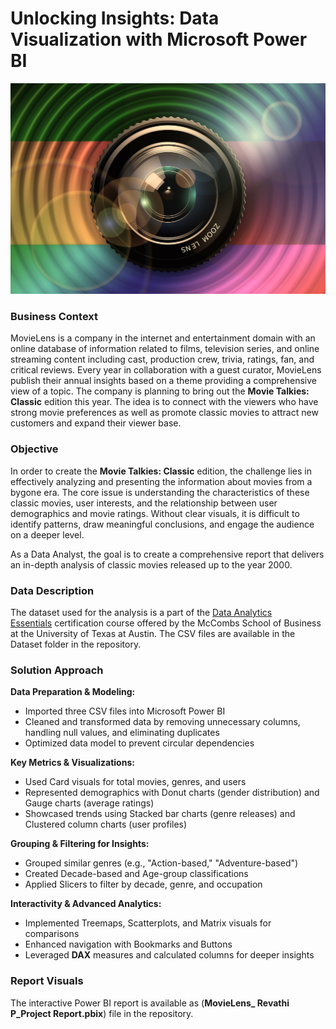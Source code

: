 # Unlocking Insights: Data Visualization with Microsoft Power BI
![Movie Lens photo](assets/Movie%20Lens%20photo.jpg)
### Business Context

MovieLens is a company in the internet and entertainment domain with an online database of information related to films, television series, and online streaming content including cast, production crew, trivia, ratings, fan, and critical reviews. Every year in collaboration with a guest curator, MovieLens publish their annual insights based on a theme providing a comprehensive view of a topic. The company is planning to bring out the **Movie Talkies: Classic** edition this year. The idea is to connect with the viewers who have strong movie preferences as well as promote classic movies to attract new customers and expand their viewer base. 

### Objective

In order to create the **Movie Talkies: Classic** edition, the challenge lies in effectively analyzing and presenting the information about movies from a bygone era. The core issue is understanding the characteristics of these classic movies, user interests, and the relationship between user demographics and movie ratings. Without clear visuals, it is difficult to identify patterns, draw meaningful conclusions, and engage the audience on a deeper level. 

As a Data Analyst, the goal is to create a comprehensive report that delivers an in-depth analysis of classic movies released up to the year 2000.

### Data Description

The dataset used for the analysis is a part of the [Data Analytics Essentials](https://www.mygreatlearning.com/data-analytics-essentials-online-course) certification course offered by the McCombs School of Business at the University of Texas at Austin. The CSV files are available in the Dataset folder in the repository. 

### Solution Approach

**Data Preparation & Modeling:**
- Imported three CSV files into Microsoft Power BI
- Cleaned and transformed data by removing unnecessary columns, handling null values, and eliminating duplicates
- Optimized data model to prevent circular dependencies

**Key Metrics & Visualizations:**

- Used Card visuals for total movies, genres, and users
- Represented demographics with Donut charts (gender distribution) and Gauge charts (average ratings)
- Showcased trends using Stacked bar charts (genre releases) and Clustered column charts (user profiles)

**Grouping & Filtering for Insights:**

- Grouped similar genres (e.g., "Action-based," "Adventure-based")
- Created Decade-based and Age-group classifications
- Applied Slicers to filter by decade, genre, and occupation

**Interactivity & Advanced Analytics:**

- Implemented Treemaps, Scatterplots, and Matrix visuals for comparisons
- Enhanced navigation with Bookmarks and Buttons
- Leveraged **DAX** measures and calculated columns for deeper insights

### Report Visuals
The interactive Power BI report is available as (**MovieLens_ Revathi P_Project Report.pbix**) file in the repository.
